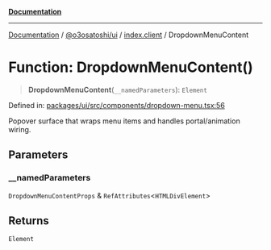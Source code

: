[**Documentation**](../../../../README.md)

***

[Documentation](../../../../README.md) / [@o3osatoshi/ui](../../README.md) / [index.client](../README.md) / DropdownMenuContent

# Function: DropdownMenuContent()

> **DropdownMenuContent**(`__namedParameters`): `Element`

Defined in: [packages/ui/src/components/dropdown-menu.tsx:56](https://github.com/o3osatoshi/experiment/blob/67ff251451cab829206391b718d971ec20ce4dfb/packages/ui/src/components/dropdown-menu.tsx#L56)

Popover surface that wraps menu items and handles portal/animation wiring.

## Parameters

### \_\_namedParameters

`DropdownMenuContentProps` & `RefAttributes`\<`HTMLDivElement`\>

## Returns

`Element`
